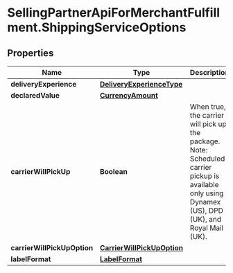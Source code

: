 # SellingPartnerApiForMerchantFulfillment.ShippingServiceOptions

## Properties

Name | Type | Description | Notes
------------ | ------------- | ------------- | -------------
**deliveryExperience** | [**DeliveryExperienceType**](DeliveryExperienceType.md) |  | 
**declaredValue** | [**CurrencyAmount**](CurrencyAmount.md) |  | [optional] 
**carrierWillPickUp** | **Boolean** | When true, the carrier will pick up the package. Note: Scheduled carrier pickup is available only using Dynamex (US), DPD (UK), and Royal Mail (UK). | 
**carrierWillPickUpOption** | [**CarrierWillPickUpOption**](CarrierWillPickUpOption.md) |  | [optional] 
**labelFormat** | [**LabelFormat**](LabelFormat.md) |  | [optional] 


